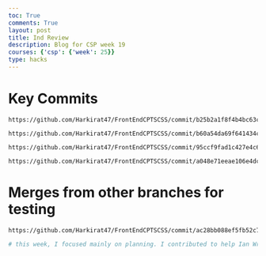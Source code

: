 ```yaml
---
toc: True
comments: True
layout: post
title: Ind Review
description: Blog for CSP week 19
courses: {'csp': {'week': 25}}
type: hacks
---
```


# Key Commits

    https://github.com/Harkirat47/FrontEndCPTSCSS/commit/b25b2a1f8f4b4bc63cec5d2e289d12d35050ab68

    https://github.com/Harkirat47/FrontEndCPTSCSS/commit/b60a54da69f641434c98c0704eb276216eb0bf70

    https://github.com/Harkirat47/FrontEndCPTSCSS/commit/95ccf9fad1c427e4c67624c9f9252fd51d2cdfd8

    https://github.com/Harkirat47/FrontEndCPTSCSS/commit/a048e71eeae106e4dcf75d7530e974ed4f25a7f6

# Merges from other branches for testing 

    https://github.com/Harkirat47/FrontEndCPTSCSS/commit/ac28bb088ef5fb52c7fc1c346039cbfb7e2fd63e





```python
# this week, I focused mainly on planning. I contributed to help Ian Write the blog by creating the planning board and also by adding disigns as to where the machine learning goes. I also did some debuging.
```
